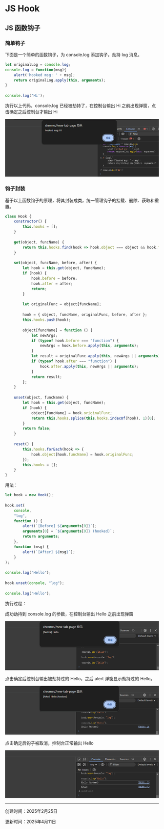 # JS Hook

## JS 函数钩子

### 简单钩子

下面是一个简单的函数钩子，为 console.log 添加钩子，劫持 log 消息。

```javascript
let originalLog = console.log;
console.log = function(msg){
    alert('hooked msg: ' + msg);
    return originalLog.apply(this, arguments);
}

console.log('Hi');
```

执行以上代码，console.log 已经被劫持了，在控制台输出 Hi 之前出现弹窗，点击确定之后控制台才输出 Hi

![1737614049138](image/JSHook/1737614049138.png)

### 钩子封装

基于以上函数钩子的原理，将其封装成类，统一管理钩子的挂载、删除、获取和重置。

```javascript
class Hook {
    constructor() {
        this.hooks = [];
    }

    get(object, funcName) {
        return this.hooks.find(hook => hook.object === object && hook.funcName === funcName);
    }

    set(object, funcName, before, after) {
        let hook = this.get(object, funcName);
        if (hook) {
            hook.before = before;
            hook.after = after;
            return;
        }

        let originalFunc = object[funcName];

        hook = { object, funcName, originalFunc, before, after };
        this.hooks.push(hook);

        object[funcName] = function () {
            let newArgs;
            if (typeof hook.before === "function") {
                newArgs = hook.before.apply(this, arguments);
            }
            let result = originalFunc.apply(this, newArgs || arguments);
            if (typeof hook.after === "function") {
                hook.after.apply(this, newArgs || arguments);
            }
            return result;
        };
    }

    unset(object, funcName) {
        let hook = this.get(object, funcName);
        if (hook) {
            object[funcName] = hook.originalFunc;
            return this.hooks.splice(this.hooks.indexOf(hook), 1)[0];
        }
        return false;
    }

    reset() {
        this.hooks.forEach(hook => {
            hook.object[hook.funcName] = hook.originalFunc;
        });
        this.hooks = [];
    }
}
```

用法：

```javascript
let hook = new Hook();

hook.set(
    console,
    "log",
    function () {
        alert(`[Before] ${arguments[0]}`);
        arguments[0] = `${arguments[0]} (hooked)`;
        return arguments;
    },
    function (msg) {
        alert(`[After] ${msg}`);
    }
);

console.log("Hello");

hook.unset(console, "log");

console.log("Hello");
```

执行过程：

成功劫持到 console.log 的参数，在控制台输出 Hello 之前出现弹窗

![1737615878799](image/JSHook/1737615878799.png)

点击确定后控制台输出被劫持过的 Hello，之后 alert 弹窗显示劫持过的 Hello。

![1737615913402](image/JSHook/1737615913402.png)

点击确定后钩子被取消，控制台正常输出 Hello

![1737615988226](image/JSHook/1737615988226.png)

---

创建时间：2025年2月25日

更新时间：2025年4月11日
